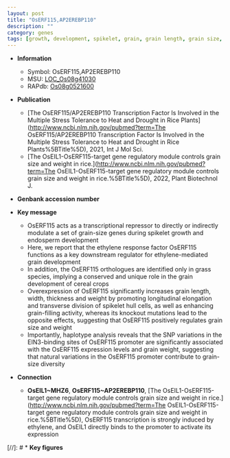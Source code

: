 ```yaml
---
layout: post
title: "OsERF115,AP2EREBP110"
description: ""
category: genes
tags: [growth, development, spikelet, grain, grain length, grain size, ethylene, endosperm, grain weight, endosperm development, grain-filling, ethylene response, transcriptional repressor]
---
```


* **Information**  
    + Symbol: OsERF115,AP2EREBP110  
    + MSU: [LOC_Os08g41030](http://rice.uga.edu/cgi-bin/ORF_infopage.cgi?orf=LOC_Os08g41030)  
    + RAPdb: [Os08g0521600](http://rapdb.dna.affrc.go.jp/viewer/gbrowse_details/irgsp1?name=Os08g0521600)  

* **Publication**  
    + [The OsERF115/AP2EREBP110 Transcription Factor Is Involved in the Multiple Stress Tolerance to Heat and Drought in Rice Plants](http://www.ncbi.nlm.nih.gov/pubmed?term=The OsERF115/AP2EREBP110 Transcription Factor Is Involved in the Multiple Stress Tolerance to Heat and Drought in Rice Plants%5BTitle%5D), 2021, Int J Mol Sci.
    + [The OsEIL1-OsERF115-target gene regulatory module controls grain size and weight in rice.](http://www.ncbi.nlm.nih.gov/pubmed?term=The OsEIL1-OsERF115-target gene regulatory module controls grain size and weight in rice.%5BTitle%5D), 2022, Plant Biotechnol J.

* **Genbank accession number**  

* **Key message**  
    + OsERF115 acts as a transcriptional repressor to directly or indirectly modulate a set of grain-size genes during spikelet growth and endosperm development
    + Here, we report that the ethylene response factor OsERF115 functions as a key downstream regulator for ethylene-mediated grain development
    + In addition, the OsERF115 orthologues are identified only in grass species, implying a conserved and unique role in the grain development of cereal crops
    + Overexpression of OsERF115 significantly increases grain length, width, thickness and weight by promoting longitudinal elongation and transverse division of spikelet hull cells, as well as enhancing grain-filling activity, whereas its knockout mutations lead to the opposite effects, suggesting that OsERF115 positively regulates grain size and weight
    + Importantly, haplotype analysis reveals that the SNP variations in the EIN3-binding sites of OsERF115 promoter are significantly associated with the OsERF115 expression levels and grain weight, suggesting that natural variations in the OsERF115 promoter contribute to grain-size diversity

* **Connection**  
    + __OsEIL1~MHZ6__, __OsERF115~AP2EREBP110__, [The OsEIL1-OsERF115-target gene regulatory module controls grain size and weight in rice.](http://www.ncbi.nlm.nih.gov/pubmed?term=The OsEIL1-OsERF115-target gene regulatory module controls grain size and weight in rice.%5BTitle%5D),  OsERF115 transcription is strongly induced by ethylene, and OsEIL1 directly binds to the promoter to activate its expression

[//]: # * **Key figures**  


